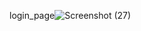 login_page![Screenshot (27)](https://github.com/gouravnandhu/login_page/assets/126135655/9ca951d4-adf4-4f27-98c3-8dab5abff360)
